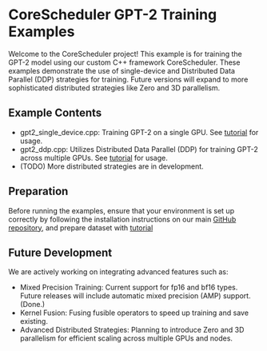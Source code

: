 # CoreScheduler GPT-2 Training Examples

Welcome to the CoreScheduler project! This example is for training the GPT-2 model using our custom C++ framework CoreScheduler. These examples demonstrate the use of single-device and Distributed Data Parallel (DDP) strategies for training. Future versions will expand to more sophisticated distributed strategies like Zero and 3D parallelism.

## Example Contents
* gpt2_single_device.cpp: Training GPT-2 on a single GPU. See [tutorial](https://docs.google.com/document/d/1cQ0gTcOuIoeZzHIpKj8hwdTGhK9XaAwPAsRrWba1Ijw/edit?usp=sharing) for usage.
* gpt2_ddp.cpp: Utilizes Distributed Data Parallel (DDP) for training GPT-2 across multiple GPUs. See [tutorial](https://docs.google.com/document/d/1RKvcaD9XMQ9DE7NFcj0XoSZCvEQXRgA2XDuxaFUPcQY/edit?usp=sharing) for usage.
* (TODO) More distributed strategies are in development.

## Preparation
Before running the examples, ensure that your environment is set up correctly by following the installation instructions on our main [GitHub repository](https://github.com/TheCoreTeam/core_scheduler/), and prepare dataset with [tutorial](../dataset/README.md)

## Future Development
We are actively working on integrating advanced features such as:

* Mixed Precision Training: Current support for fp16 and bf16 types. Future releases will include automatic mixed precision (AMP) support. (Done.)
* Kernel Fusion: Fusing fusible operators to speed up training and save existing.
* Advanced Distributed Strategies: Planning to introduce Zero and 3D parallelism for efficient scaling across multiple GPUs and nodes.